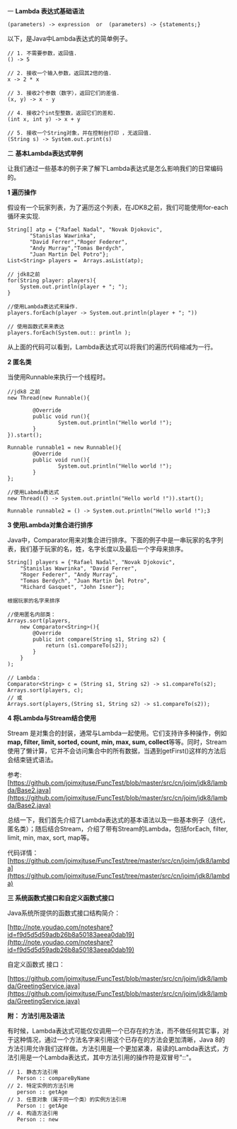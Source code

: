 一 **Lambda 表达式基础语法**

```
(parameters) -> expression  or  (parameters) -> {statements;}
```

以下，是Java中Lambda表达式的简单例子。

```
// 1. 不需要参数，返回值.
() -> 5

// 2. 接收一个输入参数，返回其2倍的值.
x -> 2 * x

// 3. 接收2个参数（数字），返回它们的差值.
(x, y) -> x - y

// 4. 接收2个int型整数，返回它们的差和.
(int x, int y) -> x + y

// 5. 接收一个String对象，并在控制台打印 ，无返回值.
(String s) -> System.out.print(s)
```

二 **基本Lambda表达式举例**

让我们通过一些基本的例子来了解下Lambda表达式是怎么影响我们的日常编码的。

**1 遍历操作**

假设有一个玩家列表，为了遍历这个列表，在JDK8之前，我们可能使用for-each循环来实现.

```
String[] atp = {"Rafael Nadal", "Novak Djokovic",  
       "Stanislas Wawrinka",  
       "David Ferrer","Roger Federer",  
       "Andy Murray","Tomas Berdych",  
       "Juan Martin Del Potro"};
List<String> players =  Arrays.asList(atp);

// jdk8之前
for(String player: players){
    System.out.println(player + "; "); 
}

//使用Lambda表达式来操作.
players.forEach(player -> System.out.println(player + "; "))

// 使用函数式来来表达
players.forEach(System.out:: println );
```

从上面的代码可以看到，Lambda表达式可以将我们的遍历代码缩减为一行。

**2 匿名类**

当使用Runnable来执行一个线程时。

```
//jdk8 之前
new Thread(new Runnable(){

        @Override
        public void run(){ 
                System.out.println("Hello world !");
        }
}).start();

Runnable runnable1 = new Runnable(){
        @Override
        public void run(){
                System.out.println("Hello world !");
        }
};

//使用Labmda表达式
new Thread(() -> System.out.println("Hello world !")).start();

Runnable runnable2 = () -> System.out.println("Hello world !");3
```

**3 使用Lambda对集合进行排序**

Java中，Comparator用来对集合进行排序。下面的例子中是一串玩家的名字列表，我们基于玩家的名，姓，名字长度以及最后一个字母来排序。

```
String[] players = {"Rafael Nadal", "Novak Djokovic",   
    "Stanislas Wawrinka", "David Ferrer",  
    "Roger Federer", "Andy Murray",  
    "Tomas Berdych", "Juan Martin Del Potro",  
    "Richard Gasquet", "John Isner"};
```

```
根据玩家的名字来排序

//使用匿名内部类：
Arrays.sort(players,
    new Comparator<String>(){
        @Override
        public int compare(String s1, String s2) {  
            return (s1.compareTo(s2));  
        }  
    }
);

// Lambda：
Comparator<String> c = (String s1, String s2) -> s1.compareTo(s2);
Arrays.sort(players, c);
// 或
Arrays.sort(players,(String s1, String s2) -> s1.compareTo(s2));
```

**4 将Lambda与Stream结合使用**

Stream 是对集合的封装，通常与Lambda一起使用。它们支持许多种操作，例如**map, filter, limit, sorted, count, min, max, sum, collect**等等。同时，Stream使用了懒计算，它并不会访问集合中的所有数据，当遇到getFirst\(\)这样的方法后会结束链式语法。

参考: [https://github.com/joimxjtuse/FuncTest/blob/master/src/cn/joim/jdk8/lambda/Base2.java](https://github.com/joimxjtuse/FuncTest/blob/master/src/cn/joim/jdk8/lambda/Base2.java)

总结一下，我们首先介绍了Lambda表达式的基本语法以及一些基本例子（迭代，匿名类）；随后结合Stream，介绍了带有Stream的Lambda，包括forEach, filter, limit, min, max, sort, map等。

代码详情：[https://github.com/joimxjtuse/FuncTest/tree/master/src/cn/joim/jdk8/lambda](https://github.com/joimxjtuse/FuncTest/tree/master/src/cn/joim/jdk8/lambda)

**三 系统函数式接口和自定义函数式接口**

Java系统所提供的函数式接口结构简介：

[http://note.youdao.com/noteshare?id=f9d5d5d59adb26b8a50183aeea0dab19](http://note.youdao.com/noteshare?id=f9d5d5d59adb26b8a50183aeea0dab19)

自定义函数式 接口：

[https://github.com/joimxjtuse/FuncTest/blob/master/src/cn/joim/jdk8/lambda/GreetingService.java](https://github.com/joimxjtuse/FuncTest/blob/master/src/cn/joim/jdk8/lambda/GreetingService.java)

**附： 方法引用及语法**

有时候，Lambda表达式可能仅仅调用一个已存在的方法，而不做任何其它事，对于这种情况，通过一个方法名字来引用这个已存在的方法会更加清晰，Java 8的方法引用允许我们这样做。方法引用是一个更加紧凑，易读的Lambda表达式，方法引用是一个Lambda表达式，其中方法引用的操作符是双冒号"::"。

```
// 1. 静态方法引用
   Person :: compareByName
// 2. 特定实例的方法引用
   person :: getAge 
// 3. 任意对象（属于同一个类）的实例方法引用
   Person :: getAge
// 4. 构造方法引用
   Person :: new
```



